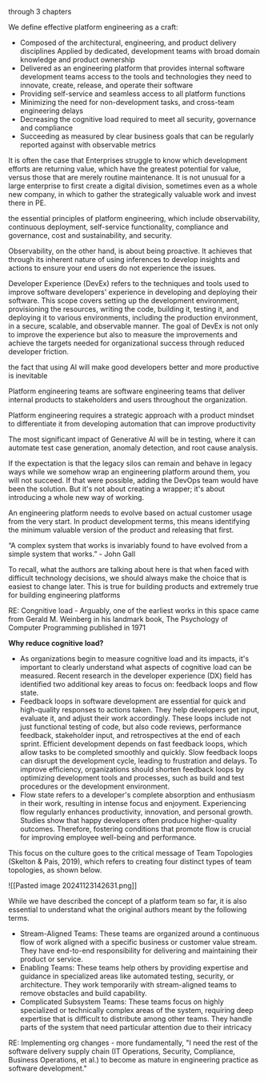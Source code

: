 through 3 chapters

We define effective platform engineering as a craft:
- Composed of the architectural, engineering, and product delivery disciplines Applied by dedicated, development teams with broad domain knowledge and product ownership
- Delivered as an engineering platform that provides internal software development teams access to the tools and technologies they need to innovate, create, release, and operate their software
- Providing self-service and seamless access to all platform functions
- Minimizing the need for non-development tasks, and cross-team engineering delays
- Decreasing the cognitive load required to meet all security, governance and compliance
- Succeeding as measured by clear business goals that can be regularly reported against with observable metrics

It is often the case that Enterprises struggle to know which development efforts are returning value, which have the greatest potential for value, versus those that are merely routine maintenance. It is not unusual for a large enterprise to first create a digital division, sometimes even as a whole new company, in which to gather the strategically valuable work and invest there in PE.

the essential principles of platform engineering, which include observability, continuous deployment, self-service functionality, compliance and governance, cost and sustainability, and security.

Observability, on the other hand, is about being proactive. It achieves that through its inherent nature of using inferences to develop insights and actions to ensure your end users do not experience the issues.

Developer Experience (DevEx) refers to the techniques and tools used to improve software developers' experience in developing and deploying their software. This scope covers setting up the development environment, provisioning the resources, writing the code, building it, testing it, and deploying it to various environments, including the production environment, in a secure, scalable, and observable manner. The goal of DevEx is not only to improve the experience but also to measure the improvements and achieve the targets needed for organizational success through reduced developer friction.

the fact that using AI will make good developers better and more productive is inevitable

Platform engineering teams are software engineering teams that deliver internal products to stakeholders and users throughout the organization.

Platform engineering requires a strategic approach with a product mindset to differentiate it from developing automation that can improve productivity

The most significant impact of Generative AI will be in testing, where it can automate test case generation, anomaly detection, and root cause analysis.

If the expectation is that the legacy silos can remain and behave in legacy ways while we somehow wrap an engineering platform around them, you will not succeed. If that were possible, adding the DevOps team would have been the solution. But it's not about creating a wrapper; it's about introducing a whole new way of working.

An engineering platform needs to evolve based on actual customer usage from the very start. In product development terms, this means identifying the minimum valuable version of the product and releasing that first.

“A complex system that works is invariably found to have evolved from a simple system that works.” - John Gall

To recall, what the authors are talking about here is that when faced with difficult technology decisions, we should always make the choice that is easiest to change later. This is true for building products and extremely true for building engineering platforms

RE: Congnitive load - Arguably, one of the earliest works in this space came from Gerald M. Weinberg in his landmark book, The Psychology of Computer Programming published in 1971

**Why reduce cognitive load?**
- As organizations begin to measure cognitive load and its impacts, it's important to clearly understand what aspects of cognitive load can be measured. Recent research in the developer experience (DX) field has identified two additional key areas to focus on: feedback loops and flow state.
- Feedback loops in software development are essential for quick and high-quality responses to actions taken. They help developers get input, evaluate it, and adjust their work accordingly. These loops include not just functional testing of code, but also code reviews, performance feedback, stakeholder input, and retrospectives at the end of each sprint. Efficient development depends on fast feedback loops, which allow tasks to be completed smoothly and quickly. Slow feedback loops can disrupt the development cycle, leading to frustration and delays. To improve efficiency, organizations should shorten feedback loops by optimizing development tools and processes, such as build and test procedures or the development environment.
- Flow state refers to a developer's complete absorption and enthusiasm in their work, resulting in intense focus and enjoyment. Experiencing flow regularly enhances productivity, innovation, and personal growth. Studies show that happy developers often produce higher-quality outcomes. Therefore, fostering conditions that promote flow is crucial for improving employee well-being and performance.

This focus on the culture goes to the critical message of Team Topologies (Skelton & Pais, 2019), which refers to creating four distinct types of team topologies, as shown below.

![[Pasted image 20241123142631.png]]


While we have described the concept of a platform team so far, it is also essential to understand what the original authors meant by the following terms.
- Stream-Aligned Teams: These teams are organized around a continuous flow of work aligned with a specific business or customer value stream. They have end-to-end responsibility for delivering and maintaining their product or service. 
- Enabling Teams: These teams help others by providing expertise and guidance in specialized areas like automated testing, security, or architecture. They work temporarily with stream-aligned teams to remove obstacles and build capability. 
- Complicated Subsystem Teams: These teams focus on highly specialized or technically complex areas of the system, requiring deep expertise that is difficult to distribute among other teams. They handle parts of the system that need particular attention due to their intricacy

RE: Implementing org changes - more fundamentally, "I need the rest of the software delivery supply chain (IT Operations, Security, Compliance, Business Operations, et al.) to become as mature in engineering practice as software development."

